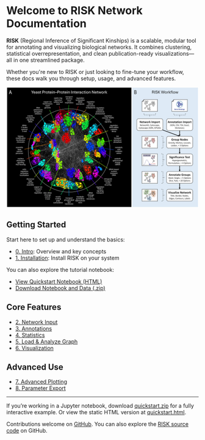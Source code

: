 # Welcome to RISK Network Documentation

**RISK** (Regional Inference of Significant Kinships) is a scalable, modular tool for annotating and visualizing biological networks. It combines clustering, statistical overrepresentation, and clean publication-ready visualizations—all in one streamlined package.

Whether you're new to RISK or just looking to fine-tune your workflow, these docs walk you through setup, usage, and advanced features.

![RISK](images/risk_fig1.jpeg)

## Getting Started

Start here to set up and understand the basics:

- [0. Intro](0_intro.md): Overview and key concepts
- [1. Installation](1_installation.md): Install RISK on your system

You can also explore the tutorial notebook:

- [View Quickstart Notebook (HTML)](quickstart.html)
- [Download Notebook and Data (.zip)](quickstart.zip)

## Core Features

- [2. Network Input](2_network_input.md)
- [3. Annotations](3_annotations.md)
- [4. Statistics](4_statistics.md)
- [5. Load & Analyze Graph](5_load_graph.md)
- [6. Visualization](6_visualization.md)

## Advanced Use

- [7. Advanced Plotting](7_advanced_plotting.md)
- [8. Parameter Export](8_parameters.md)

---

If you’re working in a Jupyter notebook, download [quickstart.zip](quickstart.zip) for a fully interactive example. Or view the static HTML version at [quickstart.html](quickstart.html).

Contributions welcome on [GitHub](https://github.com/riskportal/network-tutorial).
You can also explore the [RISK source code](https://github.com/riskportal/network) on GitHub.
